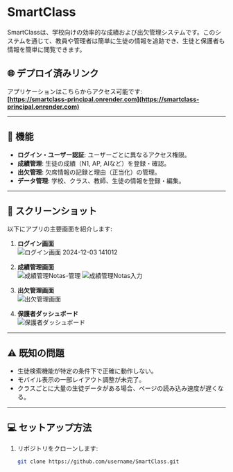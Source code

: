 # SmartClass

SmartClassは、学校向けの効率的な成績および出欠管理システムです。このシステムを通じて、教員や管理者は簡単に生徒の情報を追跡でき、生徒と保護者も情報を簡単に閲覧できます。

## 🌐 デプロイ済みリンク
アプリケーションはこちらからアクセス可能です:  
**[https://smartclass-principal.onrender.com](https://smartclass-principal.onrender.com)**

---

## 📌 機能

- **ログイン・ユーザー認証**: ユーザーごとに異なるアクセス権限。
- **成績管理**: 生徒の成績（N1, AP, AIなど）を登録・確認。
- **出欠管理**: 欠席情報の記録と理由（正当化）の管理。
- **データ管理**: 学校、クラス、教師、生徒の情報を登録・編集。

---

## 📸 スクリーンショット

以下にアプリの主要画面を紹介します:

1. **ログイン画面**  
   ![ログイン画面 2024-12-03 141012](https://github.com/user-attachments/assets/33d1e07b-1962-4b1e-a1bf-3ccd5528356e)


2. **成績管理画面**  
   ![成績管理Notas-管理](https://github.com/user-attachments/assets/c15b5a6d-0742-4165-a72f-ab7d3c531897)
   ![成績管理Notas入力](https://github.com/user-attachments/assets/cdbd6928-043e-4197-b41e-479e69968f7e)



3. **出欠管理画面**  
   ![出欠管理画面](path-to-attendance-screenshot.png)

4. **保護者ダッシュボード**  
   ![保護者ダッシュボード](path-to-parent-dashboard-screenshot.png)

---

## ⚠️ 既知の問題

- 生徒検索機能が特定の条件下で正確に動作しない。
- モバイル表示の一部レイアウト調整が未完了。
- クラスごとに大量の生徒データがある場合、ページの読み込み速度が遅くなる。

---

## 💻 セットアップ方法

1. リポジトリをクローンします:
   ```bash
   git clone https://github.com/username/SmartClass.git
